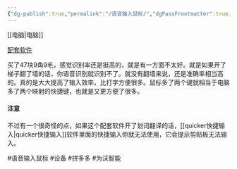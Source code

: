 ```yaml
---
{"dg-publish":true,"permalink":"/语音输入鼠标/","dgPassFrontmatter":true,"noteIcon":""}
---
```



[[电脑\|电脑]]

[配套软件](https://www.miclink.net/MDL/)

买了47块9角9毛，感觉识别率还是挺高的，就是有一方面不太好。就是如果开了梯子翻了墙的话，你语音识别就识别不了。就没有翻墙来说，还是准确率相当高的。真的是大大提高了输入效率，比打字方便很多。鼠标多了两个键就相当于电脑多了两个映射的快捷键，也就是又更方便了很多。

#### 注意
不过有一个很奇怪的点，如果这个配套软件开了划词翻译的话，[[quicker快捷输入\|quicker快捷输入]]软件里面的快捷输入你就无法使用，它会提示剪贴板无法输入。

#语音输入鼠标 #设备 #拼多多 #为沃智能